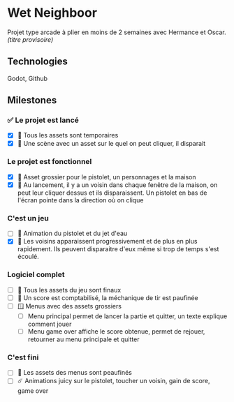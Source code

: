 # Wet Neighboor
Projet type arcade à plier en moins de 2 semaines avec Hermance et Oscar.
_(titre provisoire)_

## Technologies
Godot, Github

## Milestones
### :white_check_mark: Le projet est lancé
- [x] :art: Tous les assets sont temporaires
- [x] :space_invader: Une scène avec un asset sur le quel on peut cliquer, il disparait

### Le projet est fonctionnel
- [x] :art: Asset grossier pour le pistolet, un personnages et la maison
- [x] :space_invader: Au lancement, il y a un voisin dans chaque fenêtre de la maison, on peut leur cliquer dessus et ils disparaissent. Un pistolet en bas de l'écran pointe dans la direction où on clique

### C'est un jeu
- [ ] :art: Animation du pistolet et du jet d'eau
- [x] :space_invader: Les voisins apparaissent progressivement et de plus en plus rapidement. Ils peuvent disparaitre d'eux même si trop de temps s'est écoulé.

### Logiciel complet
- [ ] :art: Tous les assets du jeu sont finaux
- [ ] :space_invader: Un score est comptabilisé, la méchanique de tir est paufinée
- [ ] :window: Menus avec des assets grossiers
  - [ ] Menu principal permet de lancer la partie et quitter, un texte explique comment jouer
  - [ ] Menu game over affiche le score obtenue, permet de rejouer, retourner au menu principale et quitter

### C'est fini
- [ ] :art: Les assets des menus sont peaufinés
- [ ] :comet: Animations juicy sur le pistolet, toucher un voisin, gain de score, game over
